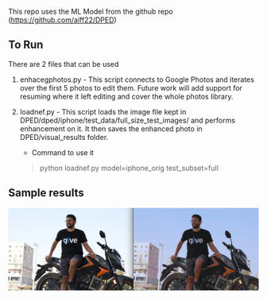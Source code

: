 This repo uses the ML Model from the github repo (https://github.com/aiff22/DPED)

## To Run
There are 2 files that can be used
1. enhacegphotos.py - This script connects to Google Photos and iterates over the first 5 photos to edit them. Future work will add support for resuming where it left editing and cover the whole photos library.
2. loadnef.py - This script loads the image file kept in DPED/dped/iphone/test_data/full_size_test_images/ and performs enhancement on it. It then saves the enhanced photo in DPED/visual_results folder.
    
    * Command to use it 
    > python loadnef.py model=iphone_orig test_subset=full

## Sample results
![Sample image after editing](SampleResults.jpg)